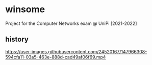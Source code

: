 # winsome
Project for the Computer Networks exam @ UniPi [2021-2022]


## history
https://user-images.githubusercontent.com/24520167/147966308-594cfa11-03a5-463e-888d-cad49af06f69.mp4
